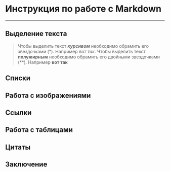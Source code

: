 # Инструкция по работе с Markdown
---
## Выделение текста

>Чтобы выделить текст ***курсивом*** необходимо обрамить его звездочками (*). Например *вот так*.
Чтобы выделить текст **полужирным** необходимо обрамить его двойными звездочками (**). Например **вот так**

## Списки

## Работа с изображениями

## Ссылки

## Работа с таблицами

## Цитаты

## Заключение 